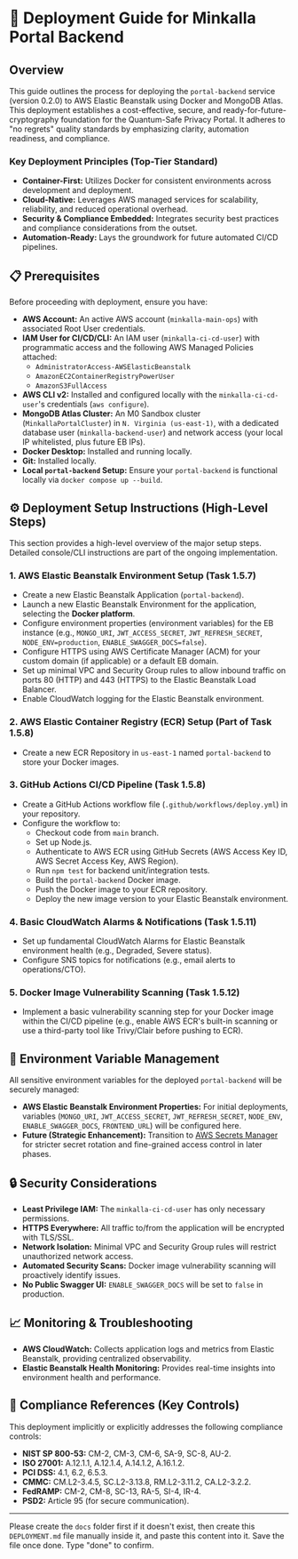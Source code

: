 # 🚀 Deployment Guide for Minkalla Portal Backend

## Overview
This guide outlines the process for deploying the `portal-backend` service (version 0.2.0) to AWS Elastic Beanstalk using Docker and MongoDB Atlas. This deployment establishes a cost-effective, secure, and ready-for-future-cryptography foundation for the Quantum-Safe Privacy Portal. It adheres to "no regrets" quality standards by emphasizing clarity, automation readiness, and compliance.

### Key Deployment Principles (Top-Tier Standard)
* **Container-First:** Utilizes Docker for consistent environments across development and deployment.
* **Cloud-Native:** Leverages AWS managed services for scalability, reliability, and reduced operational overhead.
* **Security & Compliance Embedded:** Integrates security best practices and compliance considerations from the outset.
* **Automation-Ready:** Lays the groundwork for future automated CI/CD pipelines.

## 📋 Prerequisites

Before proceeding with deployment, ensure you have:

* **AWS Account:** An active AWS account (`minkalla-main-ops`) with associated Root User credentials.
* **IAM User for CI/CD/CLI:** An IAM user (`minkalla-ci-cd-user`) with programmatic access and the following AWS Managed Policies attached:
    * `AdministratorAccess-AWSElasticBeanstalk`
    * `AmazonEC2ContainerRegistryPowerUser`
    * `AmazonS3FullAccess`
* **AWS CLI v2:** Installed and configured locally with the `minkalla-ci-cd-user`'s credentials (`aws configure`).
* **MongoDB Atlas Cluster:** An M0 Sandbox cluster (`MinkallaPortalCluster`) in `N. Virginia (us-east-1)`, with a dedicated database user (`minkalla-backend-user`) and network access (your local IP whitelisted, plus future EB IPs).
* **Docker Desktop:** Installed and running locally.
* **Git:** Installed locally.
* **Local `portal-backend` Setup:** Ensure your `portal-backend` is functional locally via `docker compose up --build`.

## ⚙️ Deployment Setup Instructions (High-Level Steps)

This section provides a high-level overview of the major setup steps. Detailed console/CLI instructions are part of the ongoing implementation.

### 1. AWS Elastic Beanstalk Environment Setup (Task 1.5.7)
* Create a new Elastic Beanstalk Application (`portal-backend`).
* Launch a new Elastic Beanstalk Environment for the application, selecting the **Docker platform**.
* Configure environment properties (environment variables) for the EB instance (e.g., `MONGO_URI`, `JWT_ACCESS_SECRET`, `JWT_REFRESH_SECRET`, `NODE_ENV=production`, `ENABLE_SWAGGER_DOCS=false`).
* Configure HTTPS using AWS Certificate Manager (ACM) for your custom domain (if applicable) or a default EB domain.
* Set up minimal VPC and Security Group rules to allow inbound traffic on ports 80 (HTTP) and 443 (HTTPS) to the Elastic Beanstalk Load Balancer.
* Enable CloudWatch logging for the Elastic Beanstalk environment.

### 2. AWS Elastic Container Registry (ECR) Setup (Part of Task 1.5.8)
* Create a new ECR Repository in `us-east-1` named `portal-backend` to store your Docker images.

### 3. GitHub Actions CI/CD Pipeline (Task 1.5.8)
* Create a GitHub Actions workflow file (`.github/workflows/deploy.yml`) in your repository.
* Configure the workflow to:
    * Checkout code from `main` branch.
    * Set up Node.js.
    * Authenticate to AWS ECR using GitHub Secrets (AWS Access Key ID, AWS Secret Access Key, AWS Region).
    * Run `npm test` for backend unit/integration tests.
    * Build the `portal-backend` Docker image.
    * Push the Docker image to your ECR repository.
    * Deploy the new image version to your Elastic Beanstalk environment.

### 4. Basic CloudWatch Alarms & Notifications (Task 1.5.11)
* Set up fundamental CloudWatch Alarms for Elastic Beanstalk environment health (e.g., Degraded, Severe status).
* Configure SNS topics for notifications (e.g., email alerts to operations/CTO).

### 5. Docker Image Vulnerability Scanning (Task 1.5.12)
* Implement a basic vulnerability scanning step for your Docker image within the CI/CD pipeline (e.g., enable AWS ECR's built-in scanning or use a third-party tool like Trivy/Clair before pushing to ECR).

## 🔑 Environment Variable Management

All sensitive environment variables for the deployed `portal-backend` will be securely managed:

* **AWS Elastic Beanstalk Environment Properties:** For initial deployments, variables (`MONGO_URI`, `JWT_ACCESS_SECRET`, `JWT_REFRESH_SECRET`, `NODE_ENV`, `ENABLE_SWAGGER_DOCS`, `FRONTEND_URL`) will be configured here.
* **Future (Strategic Enhancement):** Transition to [AWS Secrets Manager](https://aws.amazon.com/secrets-manager/) for stricter secret rotation and fine-grained access control in later phases.

## 🔒 Security Considerations

* **Least Privilege IAM:** The `minkalla-ci-cd-user` has only necessary permissions.
* **HTTPS Everywhere:** All traffic to/from the application will be encrypted with TLS/SSL.
* **Network Isolation:** Minimal VPC and Security Group rules will restrict unauthorized network access.
* **Automated Security Scans:** Docker image vulnerability scanning will proactively identify issues.
* **No Public Swagger UI:** `ENABLE_SWAGGER_DOCS` will be set to `false` in production.

## 📈 Monitoring & Troubleshooting

* **AWS CloudWatch:** Collects application logs and metrics from Elastic Beanstalk, providing centralized observability.
* **Elastic Beanstalk Health Monitoring:** Provides real-time insights into environment health and performance.

## 📄 Compliance References (Key Controls)

This deployment implicitly or explicitly addresses the following compliance controls:

* **NIST SP 800-53:** CM-2, CM-3, CM-6, SA-9, SC-8, AU-2.
* **ISO 27001:** A.12.1.1, A.12.1.4, A.14.1.2, A.16.1.2.
* **PCI DSS:** 4.1, 6.2, 6.5.3.
* **CMMC:** CM.L2-3.4.5, SC.L2-3.13.8, RM.L2-3.11.2, CA.L2-3.2.2.
* **FedRAMP:** CM-2, CM-8, SC-13, RA-5, SI-4, IR-4.
* **PSD2:** Article 95 (for secure communication).

---

Please create the `docs` folder first if it doesn't exist, then create this `DEPLOYMENT.md` file manually inside it, and paste this content into it. Save the file once done. Type "done" to confirm.